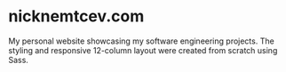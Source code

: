 # nicknemtcev.com

My personal website showcasing my software engineering projects. The styling and responsive 12-column layout were created from scratch using Sass.
